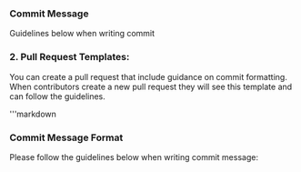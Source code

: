 ### Commit Message 

Guidelines below when writing commit 

### 2. **Pull Request Templates:**

You can create a pull request that include guidance on commit formatting. When contributors create a new pull request they will see this template and can follow the guidelines.

'''markdown
### Commit Message Format

Please follow the guidelines below when writing commit message:
